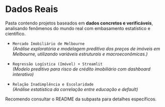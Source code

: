 # Dados Reais  

Pasta contendo projetos baseados em **dados concretos e verificáveis**, analisando fenômenos do mundo real com embasamento estatístico e científico.  

- `Mercado Imobiliário de Melbourne`  
  *(Análise exploratória e modelagem preditiva dos preços de imóveis em Melbourne, utilizando variáveis estruturais e macroeconômicas.)*

- `Regressão Logística (Imóvel) + Streamlit`  
  *(Modelo preditivo para risco de crédito imobiliário com dashboard interativo)*  

- `Relação Inadimplência e Escolaridade`  
  *(Análise estatística da correlação entre educação e default)*  

Recomendo consultar o README da subpasta para detalhes específicos.  
